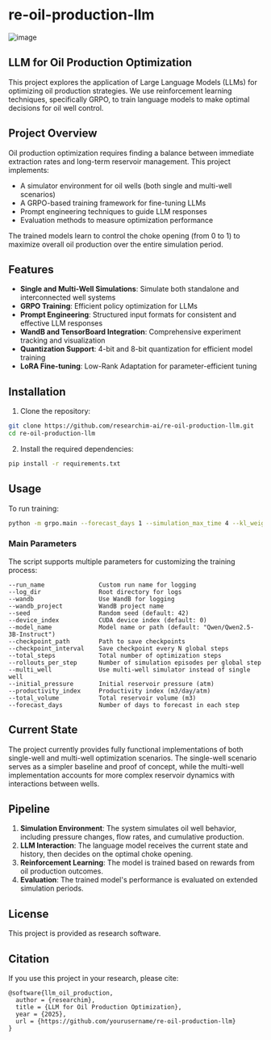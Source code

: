 # re-oil-production-llm

![image](https://github.com/user-attachments/assets/6883733b-126d-4529-9cd6-850a5e500a20)

## LLM for Oil Production Optimization

This project explores the application of Large Language Models (LLMs) for optimizing oil production strategies. We use reinforcement learning techniques, specifically GRPO, to train language models to make optimal decisions for oil well control.

## Project Overview

Oil production optimization requires finding a balance between immediate extraction rates and long-term reservoir management. This project implements:

- A simulator environment for oil wells (both single and multi-well scenarios)
- A GRPO-based training framework for fine-tuning LLMs
- Prompt engineering techniques to guide LLM responses
- Evaluation methods to measure optimization performance

The trained models learn to control the choke opening (from 0 to 1) to maximize overall oil production over the entire simulation period.

## Features

- **Single and Multi-Well Simulations**: Simulate both standalone and interconnected well systems
- **GRPO Training**: Efficient policy optimization for LLMs
- **Prompt Engineering**: Structured input formats for consistent and effective LLM responses
- **WandB and TensorBoard Integration**: Comprehensive experiment tracking and visualization
- **Quantization Support**: 4-bit and 8-bit quantization for efficient model training
- **LoRA Fine-tuning**: Low-Rank Adaptation for parameter-efficient tuning

## Installation

1. Clone the repository:
```bash
git clone https://github.com/researchim-ai/re-oil-production-llm.git
cd re-oil-production-llm
```

2. Install the required dependencies:
```bash
pip install -r requirements.txt
```

## Usage

To run training:

```bash
python -m grpo.main --forecast_days 1 --simulation_max_time 4 --kl_weight 0.0 --lr 1e-5 --clip_eps 0.3 --gamma 0.99 --total_steps 1000 --rollouts_per_step 8 --train_batch_size 8 --temperature 0.7 --wandb --use_discrete_actions
```

### Main Parameters

The script supports multiple parameters for customizing the training process:

```
--run_name               Custom run name for logging
--log_dir                Root directory for logs
--wandb                  Use WandB for logging
--wandb_project          WandB project name
--seed                   Random seed (default: 42)
--device_index           CUDA device index (default: 0)
--model_name             Model name or path (default: "Qwen/Qwen2.5-3B-Instruct")
--checkpoint_path        Path to save checkpoints
--checkpoint_interval    Save checkpoint every N global steps
--total_steps            Total number of optimization steps
--rollouts_per_step      Number of simulation episodes per global step
--multi_well             Use multi-well simulator instead of single well
--initial_pressure       Initial reservoir pressure (atm)
--productivity_index     Productivity index (m3/day/atm)
--total_volume           Total reservoir volume (m3)
--forecast_days          Number of days to forecast in each step
```

## Current State

The project currently provides fully functional implementations of both single-well and multi-well optimization scenarios. The single-well scenario serves as a simpler baseline and proof of concept, while the multi-well implementation accounts for more complex reservoir dynamics with interactions between wells.

## Pipeline

1. **Simulation Environment**: The system simulates oil well behavior, including pressure changes, flow rates, and cumulative production.
2. **LLM Interaction**: The language model receives the current state and history, then decides on the optimal choke opening.
3. **Reinforcement Learning**: The model is trained based on rewards from oil production outcomes.
4. **Evaluation**: The trained model's performance is evaluated on extended simulation periods.

## License

This project is provided as research software.

## Citation

If you use this project in your research, please cite:

```
@software{llm_oil_production,
  author = {researchim},
  title = {LLM for Oil Production Optimization},
  year = {2025},
  url = {https://github.com/yourusername/re-oil-production-llm}
}
```